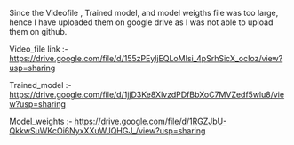Since the Videofile , Trained model, and model weigths file was too large, hence I have uploaded them on google drive as I was not able to upload them on github. 

Video_file link :-https://drive.google.com/file/d/155zPEyljEQLoMIsi_4pSrhSicX_ocIoz/view?usp=sharing

Trained_model :- https://drive.google.com/file/d/1jjD3Ke8XlvzdPDfBbXoC7MVZedf5wlu8/view?usp=sharing

Model_weights :- https://drive.google.com/file/d/1RGZJbU-QkkwSuWKcOi6NyxXXuWJQHGJ_/view?usp=sharing